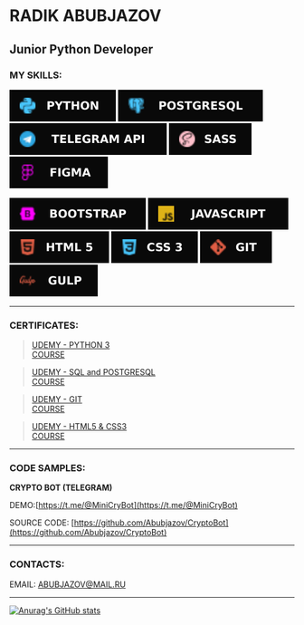 # RADIK ABUBJAZOV

## Junior Python Developer

### MY SKILLS: 

![PYTHON 3](icons/Python.svg) ![POSTGTRESQL](icons/Postgresql.svg) ![TELEGRAM API](icons/TelegramAPI.svg) ![SASS](icons/SASS.svg) ![FIGMA](icons/Figma.svg)

![BOOTSTRAP](icons/BOOTSTRAP.svg) ![JAVASCRIPT](icons/JavaScript.svg) ![HTML](icons/HTML5.svg) ![CSS](icons/CSS3.svg) ![GIT](icons/GIT.svg) ![GULP](icons/Gulp.svg)
___

### CERTIFICATES:

>[UDEMY - PYTHON 3](https://www.udemy.com/certificate/UC-5d544e83-3130-42df-9857-1eb0be7f2ded/)<br/>
[COURSE](https://www.udemy.com/course/bestpython/)

>[UDEMY - SQL and POSTGRESQL](https://www.udemy.com/certificate/UC-3fe34770-dab3-4771-ad1d-cb7b75b31871/)<br/>
[COURSE](https://www.udemy.com/course/bestpostgres/)

>[UDEMY - GIT](https://www.udemy.com/certificate/UC-aa5f9c4d-6dc1-484f-8371-c42fe82c1ace/)<br/>
[COURSE](https://www.udemy.com/course/git-alishev/)

>[UDEMY - HTML5 & CSS3](https://www.udemy.com/certificate/UC-38b56ec8-76d7-405f-bed0-a0cfb2029076/)<br/>
[COURSE](https://www.udemy.com/course/webdeveloper/)



___

### CODE SAMPLES:

__CRYPTO BOT (TELEGRAM)__

DEMO:[https://t.me/@MiniCryBot](https://t.me/@MiniCryBot)

SOURCE CODE: [https://github.com/Abubjazov/CryptoBot](https://github.com/Abubjazov/CryptoBot)

___

### CONTACTS:

EMAIL: ABUBJAZOV@MAIL.RU
___
[![Anurag's GitHub stats](https://github-readme-stats.vercel.app/api?username=abubjazov&show_icons=true&theme=dark)](https://github.com/anuraghazra/github-readme-stats)
